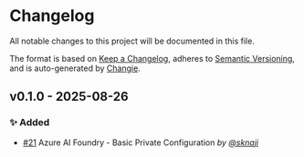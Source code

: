 # Changelog

All notable changes to this project will be documented in this file.

The format is based on [Keep a Changelog](https://keepachangelog.com/en/1.1.0/), adheres to [Semantic Versioning](https://semver.org/spec/v2.0.0.html), and is auto-generated by [Changie](https://changie.dev/).

## v0.1.0 - 2025-08-26

### ✨ Added

* [#21](https://github.com/microsoft/CAIRA/issues/21) Azure AI Foundry - Basic Private Configuration _by [@sknaji](https://github.com/sknaji)_
